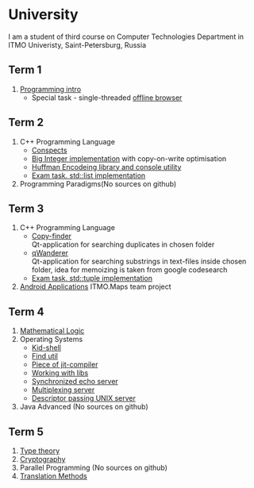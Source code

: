 # University
I am a student of third course on Computer Technologies Department in ITMO Univeristy, Saint-Petersburg, Russia
## Term 1
1. [Programming intro](https://github.com/hazzus/Prog-intro-in-ITMO)
    * Special task - single-threaded [offline browser](https://github.com/hazzus/Java-Offline-Browser)
## Term 2
1. C++ Programming Language
    * [Conspects](https://github.com/hazzus/cpp-conspects)
    * [Big Integer implementation](https://github.com/hazzus/cpp-bigint) with copy-on-write optimisation
    * [Huffman Encodeing library and console utility](https://github.com/hazzus/huffman_coding)
    * [Exam task. std::list implementation](https://github.com/hazzus/list)
2. Programming Paradigms(No sources on github)
## Term 3
1. C++ Programming Language
    * [Copy-finder](https://github.com/hazzus/copy-finder)  
    Qt-application for searching duplicates in chosen folder
    * [qWanderer](https://github.com/hazzus/qWanderer)  
    Qt-application for searching substrings in text-files inside chosen folder, idea for memoizing is taken from google codesearch
    * [Exam task. std::tuple implementation](https://github.com/hazzus/tuple)
2. [Android Applications](https://github.com/hazzus/AndroidCourse) ITMO.Maps team project
## Term 4
1. [Mathematical Logic](https://github.com/hazzus/math-logic)
2. Operating Systems
    * [Kid-shell](https://github.com/hazzus/os-kidshell)
    * [Find util](https://github.com/hazzus/os-find)
    * [Piece of jit-compiler](https://github.com/hazzus/os-jit)
    * [Working with libs](https://github.com/hazzus/os-lib)
    * [Synchronized echo server](https://github.com/hazzus/os-net)
    * [Multiplexing server](https://github.com/hazzus/os-net-multiplexing)
    * [Descriptor passing UNIX server](https://github.com/hazzus/os-net-descriptor-passing)
3. Java Advanced (No sources on github)
## Term 5
1. [Type theory](https://github.com/hazzus/type-theory)
2. [Cryptography](https://github.com/hazzus/cryptography)
3. Parallel Programming (No sources on github)
4. [Translation Methods](https://github.com/hazzus/parser-course)


